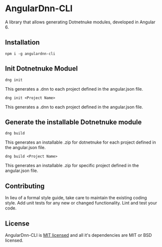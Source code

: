 ﻿# AngularDnn-CLI

A library that allows generating Dotnetnuke modules, developed in Angular 6.

## Installation
 
  `npm i -g angulardnn-cli`

## Init Dotnetnuke Moduel

    dng init
This generates a .dnn to each project defined in the angular.json file.
    
    dng init <Project Name>   
This generates a .dnn to each project defined in the angular.json file.

## Generate the installable Dotnetnuke module

    dng build
This generates an installable .zip for dotnetnuke for each project defined in the angular.json file.

    dng build <Project Name>   
This generates an installable .zip for specific project defined in the angular.json file.

## Contributing

In lieu of a formal style guide, take care to maintain the existing coding style. Add unit tests for any new or changed functionality. Lint and test your code.


## License
AngularDnn-CLI is [MIT licensed](LICENSE) and all it's dependencies are MIT or BSD licensed.
